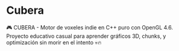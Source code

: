 # Cubera
🎮 CUBERA - Motor de voxeles indie en C++ puro con OpenGL 4.6. Proyecto educativo casual para aprender gráficos 3D, chunks, y optimización sin morir en el intento 💀🔥
